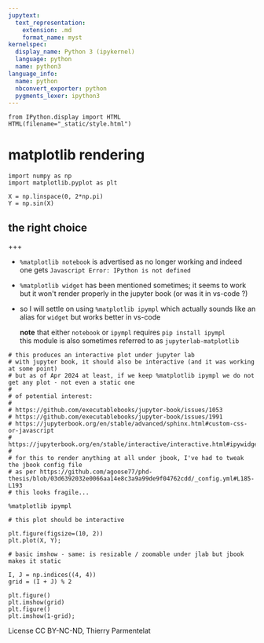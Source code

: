 ```yaml
---
jupytext:
  text_representation:
    extension: .md
    format_name: myst
kernelspec:
  display_name: Python 3 (ipykernel)
  language: python
  name: python3
language_info:
  name: python
  nbconvert_exporter: python
  pygments_lexer: ipython3
---
```


```{code-cell} ipython3
from IPython.display import HTML
HTML(filename="_static/style.html")
```

# matplotlib rendering

```{code-cell} ipython3
import numpy as np
import matplotlib.pyplot as plt

X = np.linspace(0, 2*np.pi)
Y = np.sin(X)
```

## the right choice

+++

* `%matplotlib notebook` is advertised as no longer working
  and indeed one gets `Javascript Error: IPython is not defined`

* `%matplotlib widget` has been mentioned sometimes;
  it seems to work but it won't render properly in the jupyter book (or was it in vs-code ?)

* so I will settle on using `%matplotlib ipympl`
  which actually sounds like an alias for `widget` but works better in vs-code  

  **note** that either `notebook` or `ipympl` requires `pip install ipympl`  
  this module is also sometimes referred to as `jupyterlab-matplotlib`

```{code-cell} ipython3
# this produces an interactive plot under jupyter lab
# with jupyter book, it should also be interactive (and it was working at some point)
# but as of Apr 2024 at least, if we keep %matplotlib ipympl we do not get any plot - not even a static one
# 
# of potential interest:
# 
# https://github.com/executablebooks/jupyter-book/issues/1053
# https://github.com/executablebooks/jupyter-book/issues/1991
# https://jupyterbook.org/en/stable/advanced/sphinx.html#custom-css-or-javascript
# https://jupyterbook.org/en/stable/interactive/interactive.html#ipywidgets
#
# for this to render anything at all under jbook, I've had to tweak the jbook config file
# as per https://github.com/agoose77/phd-thesis/blob/03d6392032e0066aa14e8c3a9a99de9f04762cdd/_config.yml#L185-L193
# this looks fragile...

%matplotlib ipympl
```

```{code-cell} ipython3
# this plot should be interactive

plt.figure(figsize=(10, 2))
plt.plot(X, Y);
```

```{code-cell} ipython3
# basic imshow - same: is resizable / zoomable under jlab but jbook makes it static

I, J = np.indices((4, 4))
grid = (I + J) % 2

plt.figure()
plt.imshow(grid)
plt.figure()
plt.imshow(1-grid);
```

License CC BY-NC-ND, Thierry Parmentelat
